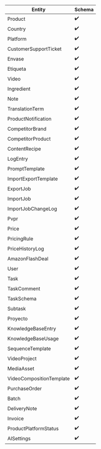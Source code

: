 | Entity | Schema |
|---|---|
| Product | ✔️ |
| Country | ✔️ |
| Platform | ✔️ |
| CustomerSupportTicket | ✔️ |
| Envase | ✔️ |
| Etiqueta | ✔️ |
| Video | ✔️ |
| Ingredient | ✔️ |
| Note | ✔️ |
| TranslationTerm | ✔️ |
| ProductNotification | ✔️ |
| CompetitorBrand | ✔️ |
| CompetitorProduct | ✔️ |
| ContentRecipe | ✔️ |
| LogEntry | ✔️ |
| PromptTemplate | ✔️ |
| ImportExportTemplate | ✔️ |
| ExportJob | ✔️ |
| ImportJob | ✔️ |
| ImportJobChangeLog | ✔️ |
| Pvpr | ✔️ |
| Price | ✔️ |
| PricingRule | ✔️ |
| PriceHistoryLog | ✔️ |
| AmazonFlashDeal | ✔️ |
| User | ✔️ |
| Task | ✔️ |
| TaskComment | ✔️ |
| TaskSchema | ✔️ |
| Subtask | ✔️ |
| Proyecto | ✔️ |
| KnowledgeBaseEntry | ✔️ |
| KnowledgeBaseUsage | ✔️ |
| SequenceTemplate | ✔️ |
| VideoProject | ✔️ |
| MediaAsset | ✔️ |
| VideoCompositionTemplate | ✔️ |
| PurchaseOrder | ✔️ |
| Batch | ✔️ |
| DeliveryNote | ✔️ |
| Invoice | ✔️ |
| ProductPlatformStatus | ✔️ |
| AISettings | ✔️ |

